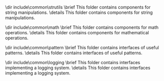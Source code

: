 \dir include\common\strutils
\brief This folder contains components for string manipulations.
\details This folder contains components for string manipulations.

\dir include\common\math
\brief This folder contains components for math operations.
\details This folder contains components for mathematical operations.

\dir include\common\pattern
\brief This folder contains interfaces of useful patterns.
\details This folder contains interfaces of useful patterns.

\dir include\common\logging
\brief This folder contains interfaces implementing a logging system.
\details This folder contains interfaces implementing a logging system.